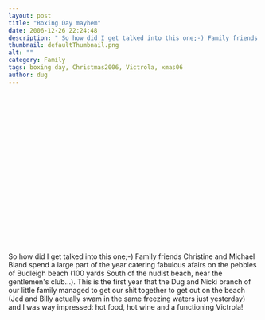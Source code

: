 ```yaml
---
layout: post
title: "Boxing Day mayhem"
date: 2006-12-26 22:24:48
description: " So how did I get talked into this one;-) Family friends Christine and Michael Bland spend a large part of the year catering fabulous afairs on the pebbles of Budleigh beach (100 yards South of the nudist beach, near&#8230;"
thumbnail: defaultThumbnail.png
alt: ""
category: Family
tags: boxing day, Christmas2006, Victrola, xmas06
author: dug
---
```


<p><object width="370" height="305"><param name="movie" value="http://www.youtube.com/v/tIpL17QW_ZI"></param><param name="wmode" value="transparent"></param><embed src="http://www.youtube.com/v/tIpL17QW_ZI" type="application/x-shockwave-flash" wmode="transparent" width="370" height="305"></embed></object></p>

<p>So how did I get talked into this one;-) Family friends Christine and Michael Bland spend a large part of the year catering fabulous afairs on the pebbles of Budleigh beach (100 yards South of the nudist beach, near the gentlemen's club...). This is the first year that the Dug and Nicki branch of our little family managed to get our shit together to get out on the beach (Jed and Billy actually swam in the same freezing waters just yesterday) and I was way impressed: hot food, hot wine and a functioning Victrola!</p>
